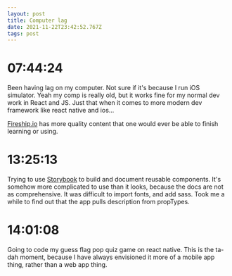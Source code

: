 ```yaml
---
layout: post
title: Computer lag
date: 2021-11-22T23:42:52.767Z
tags: post
---
```


# 07:44:24

Been having lag on my computer. Not sure if it's because I run iOS simulator. Yeah my comp is really old, but it works fine for my normal dev work in React and JS. Just that when it comes to more modern dev framework like react native and ios...

[Fireship.io](https://fireship.io/lessons/node-crypto-examples/) has more quality content that one would ever be able to finish learning or using.

# 13:25:13

Trying to use [Storybook](https://storybook.js.org/) to build and document reusable components. It's somehow more complicated to use than it looks, because the docs are not as comprehensive. 
It was difficult to import fonts, and add sass.
Took me a while to find out that the app pulls description from propTypes.

# 14:01:08

Going to code my guess flag pop quiz game on react native. This is the ta-dah moment, because I have always envisioned it more of a mobile app thing, rather than a web app thing.


